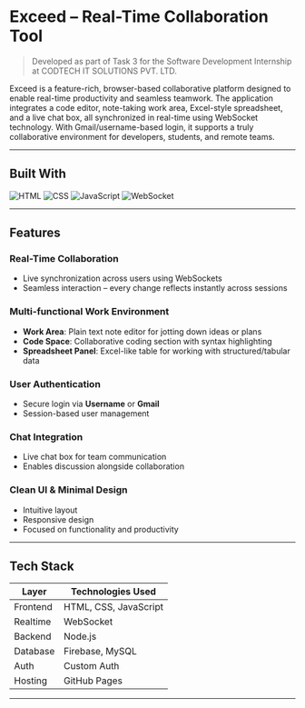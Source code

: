 # Exceed – Real-Time Collaboration Tool

> Developed as part of Task 3 for the Software Development Internship at CODTECH IT SOLUTIONS PVT. LTD.

Exceed is a feature-rich, browser-based collaborative platform designed to enable real-time productivity and seamless teamwork. The application integrates a code editor, note-taking work area, Excel-style spreadsheet, and a live chat box, all synchronized in real-time using WebSocket technology. With Gmail/username-based login, it supports a truly collaborative environment for developers, students, and remote teams.

---

##  Built With

![HTML](https://img.shields.io/badge/HTML-%23E34F26.svg?style=for-the-badge&logo=html5&logoColor=white)
![CSS](https://img.shields.io/badge/CSS-%231572B6.svg?style=for-the-badge&logo=css3&logoColor=white)
![JavaScript](https://img.shields.io/badge/JavaScript-%23F7DF1E.svg?style=for-the-badge&logo=javascript&logoColor=black)
![WebSocket](https://img.shields.io/badge/WebSockets-%2300599C.svg?style=for-the-badge&logo=websocket&logoColor=white)

---

##  Features

### Real-Time Collaboration
- Live synchronization across users using WebSockets
- Seamless interaction – every change reflects instantly across sessions

### Multi-functional Work Environment
- **Work Area**: Plain text note editor for jotting down ideas or plans
- **Code Space**: Collaborative coding section with syntax highlighting
- **Spreadsheet Panel**: Excel-like table for working with structured/tabular data

### User Authentication
- Secure login via **Username** or **Gmail**
- Session-based user management

### Chat Integration
- Live chat box for team communication
- Enables discussion alongside collaboration

### Clean UI & Minimal Design
- Intuitive layout
- Responsive design
- Focused on functionality and productivity

---

## Tech Stack

| Layer       | Technologies Used                             |
|-------------|-----------------------------------------------|
| Frontend    | HTML, CSS, JavaScript                         |
| Realtime    | WebSocket                                     |
| Backend     | Node.js                                       |
| Database    | Firebase, MySQL                               |
| Auth        | Custom Auth                                   |
| Hosting     | GitHub Pages                                  |




---




